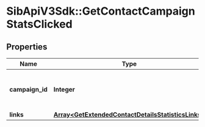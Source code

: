 # SibApiV3Sdk::GetContactCampaignStatsClicked

## Properties
Name | Type | Description | Notes
------------ | ------------- | ------------- | -------------
**campaign_id** | **Integer** | ID of the campaign which generated the event | 
**links** | [**Array&lt;GetExtendedContactDetailsStatisticsLinks&gt;**](GetExtendedContactDetailsStatisticsLinks.md) |  | 


